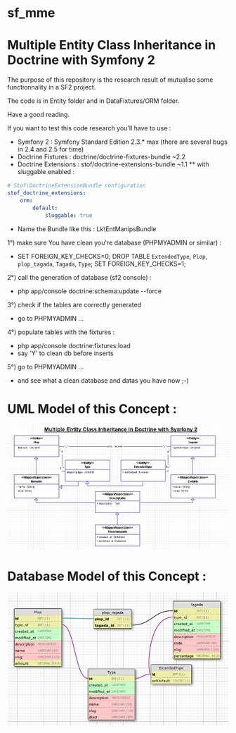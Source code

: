 sf_mme
======

Multiple Entity Class Inheritance in Doctrine with Symfony 2
======

The purpose of this repository is the research result of mutualise some functionnality in a SF2 project.

The code is in Entity folder and in DataFixtures/ORM folder.

Have a good reading.

If you want to test this code research you'll have to use :
* Symfony 2 : Symfony Standard Edition 2.3.* max (there are several bugs in 2.4 and 2.5 for time)
* Doctrine Fixtures : doctrine/doctrine-fixtures-bundle ~2.2
* Doctrine Extensions : stof/doctrine-extensions-bundle ~1.1
** with sluggable enabled : 
```yml
# Stof\DoctrineExtensionBundle configuration
stof_doctrine_extensions:
    orm:
        default:
            sluggable: true
```
* Name the Bundle like this : Lk\EntManipsBundle


1°) make sure You have clean you're database (PHPMYADMIN or similar) :
* SET FOREIGN_KEY_CHECKS=0; DROP TABLE `ExtendedType`, `Plop`, `plop_tagada`, `Tagada`, `Type`; SET FOREIGN_KEY_CHECKS=1;

2°) call the generation of database (sf2 console) :
* php app/console doctrine:schema:update --force

3°) check if the tables are correctly generated
* go to PHPMYADMIN ...

4°)  populate tables with the fixtures :
* php app/console doctrine:fixtures:load
* say 'Y' to clean db before inserts

5°) go to PHPMYADMIN ... 
* and see what a clean database and datas you have now ;-)

UML Model of this Concept :
======

![UML Entities diagram](https://raw.githubusercontent.com/loamok/sf_mme/master/Doc/MultipleMappingEntities.png)

Database Model of this Concept :
======

![Resulting DB Model](https://raw.githubusercontent.com/loamok/sf_mme/master/Doc/MultipleMappingEntitiesDBModel.png)